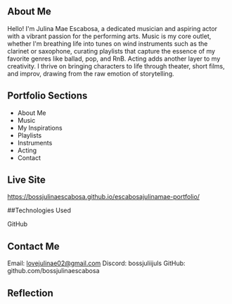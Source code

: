 ## About Me

Hello! I'm Julina Mae Escabosa, a dedicated musician and aspiring actor with a vibrant passion for the performing arts. Music is my core outlet, whether I'm breathing life into tunes on wind instruments such as the clarinet or saxophone, curating playlists that capture the essence of my favorite genres like ballad, pop, and RnB. Acting adds another layer to my creativity. I thrive on bringing characters to life through theater, short films, and improv, drawing from the raw emotion of storytelling.

## Portfolio Sections

- About Me
- Music
- My Inspirations
- Playlists
- Instruments
- Acting
- Contact

## Live Site

 https://bossjulinaescabosa.github.io/escabosajulinamae-portfolio/

 ##Technologies Used

 GitHub

 ## Contact Me

 Email: lovejulinae02@gmail.com
 Discord: bossjuliijuls
 GitHub: github.com/bossjulinaescabosa

 ## Reflection


 

  
